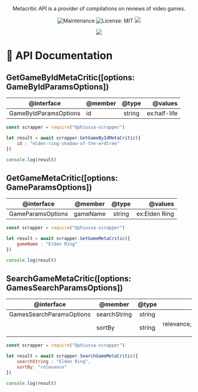 <p align="center">
   Metacritic API is a provider of compilations on reviews of video games.
</p>

<p align="center">
  <img alt="Maintenance" src="https://img.shields.io/badge/Maintained%3F-yes-blue.svg" />          
  <img alt="License: MIT" src="https://img.shields.io/badge/License-MIT-blue.svg" />
  <img src="https://img.shields.io/badge/Metacritic-API-blue.svg"/>
</p>

<p align="center">
 <a href="https://www.npmjs.com/package/ophiussa-scrapper/"><img src="https://nodei.co/npm/ophiussa-scrapper.png"></a>
</p>

# 📖 API Documentation

## GetGameByIdMetaCritic([options: GameByIdParamsOptions])
  
|  @interface          | @member  |     @type     |  @values                                                               |
|----------------------|----------|:-------------:|-----------------------------------------------------------------------:|
|GameByIdParamsOptions | id       |  string       |  ex:half-life                                                          |


```js
const scrapper = require("Ophiussa-scrapper")

let result = await scrapper.GetGameByIdMetaCritic({
    id : "elden-ring-shadow-of-the-erdtree"
})

console.log(result)
```

## GetGameMetaCritic([options: GameParamsOptions])
  
|  @interface          | @member  |     @type     |  @values                                                               |
|----------------------|----------|:-------------:|-----------------------------------------------------------------------:|
|GameParamsOptions     | gameName |  string       |  ex:Elden Ring                                                         |


```js
const scrapper = require("Ophiussa-scrapper")

let result = await scrapper.GetGameMetaCritic({
    gameName : "Elden Ring"
})

console.log(result)
```


## SearchGameMetaCritic([options: GamesSearchParamsOptions])
  
|  @interface          | @member  |     @type     |  @values                                                               |
|----------------------|----------|:-------------:|-----------------------------------------------------------------------:|
|GamesSearchParamsOptions | searchString | string |  ex:Elden Ring                                                         |
|                      | sortBy   |  string       |  relevance,popularity,metascore,newest-release"  |


```js
const scrapper = require("Ophiussa-scrapper")

let result = await scrapper.SearchGameMetaCritic({
    searchString : "Elden Ring",
    sortBy: "relevance"
})

console.log(result)
```